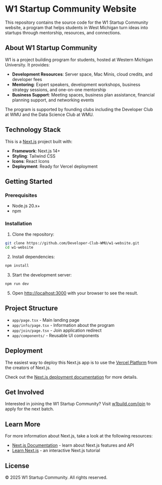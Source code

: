 # W1 Startup Community Website

This repository contains the source code for the W1 Startup Community website, a program that helps students in West Michigan turn ideas into startups through mentorship, resources, and connections.

## About W1 Startup Community

W1 is a project building program for students, hosted at Western Michigan University. It provides:

- **Development Resources**: Server space, Mac Minis, cloud credits, and developer fees
- **Mentoring**: Expert speakers, development workshops, business strategy sessions, and one-on-one mentorship
- **Business Support**: Meeting spaces, business plan assistance, financial planning support, and networking events

The program is supported by founding clubs including the Developer Club at WMU and the Data Science Club at WMU.

## Technology Stack

This is a [Next.js](https://nextjs.org) project built with:

- **Framework**: Next.js 14+
- **Styling**: Tailwind CSS
- **Icons**: React Icons
- **Deployment**: Ready for Vercel deployment

## Getting Started

### Prerequisites

- Node.js 20.x+
- npm

### Installation

1. Clone the repository:

```bash
git clone https://github.com/Developer-Club-WMU/w1-website.git
cd w1-website
```

2. Install dependencies:

```bash
npm install
```

3. Start the development server:

```bash
npm run dev
```

5. Open [http://localhost:3000](http://localhost:3000) with your browser to see the result.

## Project Structure

- `app/page.tsx` - Main landing page
- `app/info/page.tsx` - Information about the program
- `app/join/page.tsx` - Join application redirect
- `app/components/` - Reusable UI components

## Deployment

The easiest way to deploy this Next.js app is to use the [Vercel Platform](https://vercel.com/new) from the creators of Next.js.

Check out the [Next.js deployment documentation](https://nextjs.org/docs/app/building-your-application/deploying) for more details.

## Get Involved

Interested in joining the W1 Startup Community? Visit [w1build.com/join](https://w1build.com/join) to apply for the next batch.

## Learn More

For more information about Next.js, take a look at the following resources:

- [Next.js Documentation](https://nextjs.org/docs) - learn about Next.js features and API
- [Learn Next.js](https://nextjs.org/learn) - an interactive Next.js tutorial

## License

© 2025 W1 Startup Community. All rights reserved.
